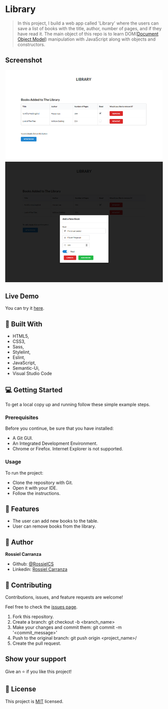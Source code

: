 # Library

> In this project, I build a web app called 'Library' where the users can save a list of books with the title, author, number of pages, and if they have read it.
The main object of this repo is to learn DOM([Document Object Model](https://developer.mozilla.org/en-US/docs/Web/API/Document_Object_Model/Introduction)) manipulation with JavaScript along with objects and constructors.

## Screenshot
<img src="assets\images\library_00.png" alt="screenshot"/>
<img src="assets\images\library_01.png" alt="screenshot"/>

## Live Demo

You can try it [here](https://raw.githack.com/RossielCS/Library/feature_library/index.html).

## :hammer:  Built With

- HTML5,
- CSS3,
- Sass,
- Stylelint,
- Eslint,
- JavaScript,
- Semantic-Ui,
- Visual Studio Code


## :computer: Getting Started

To get a local copy up and running follow these simple example steps.

### Prerequisites
Before you continue, be sure that you have installed:

- A Git GUI.
- An Integrated Development Environment.
- Chrome or Firefox. Internet Explorer is not supported. 

### Usage
To run the project:

- Clone the repository with Git.
- Open it with your IDE.
- Follow the instructions. 

## :gem:  Features
* The user can add new books to the table.
* User can remove books from the library.
## :woman:  Author

**Rossiel Carranza**

- Github: [@RossielCS](https://github.com/RossielCS)
- Linkedin: [Rossiel Carranza](https://www.linkedin.com/in/rossiel-carranza/)

## 🤝 Contributing

Contributions, issues, and feature requests are welcome!

Feel free to check the [issues page](issues/).

1. Fork this repository.
2. Create a branch: git checkout -b <branch_name>
3. Make your changes and commit them: git commit -m '<commit_message>'
4. Push to the original branch: git push origin <project_name>/<location>
5. Create the pull request.

## Show your support

Give an ⭐️ if you like this project!

## 📝  License

This project is [MIT](lic.url) licensed.
